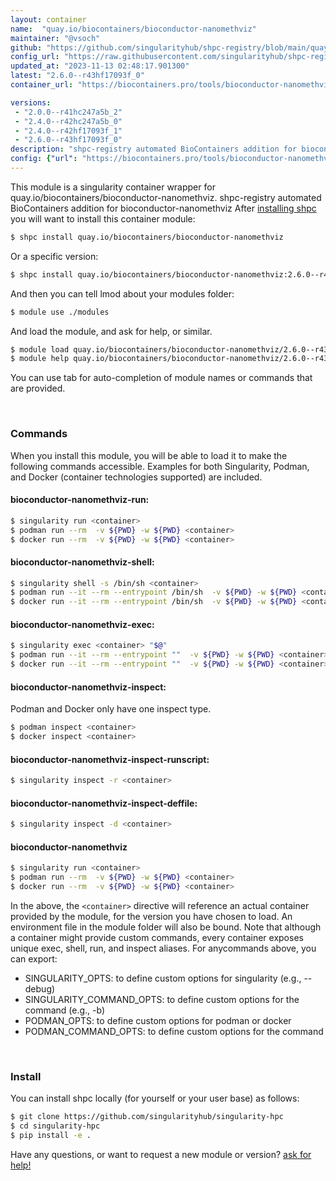```yaml
---
layout: container
name:  "quay.io/biocontainers/bioconductor-nanomethviz"
maintainer: "@vsoch"
github: "https://github.com/singularityhub/shpc-registry/blob/main/quay.io/biocontainers/bioconductor-nanomethviz/container.yaml"
config_url: "https://raw.githubusercontent.com/singularityhub/shpc-registry/main/quay.io/biocontainers/bioconductor-nanomethviz/container.yaml"
updated_at: "2023-11-13 02:48:17.901300"
latest: "2.6.0--r43hf17093f_0"
container_url: "https://biocontainers.pro/tools/bioconductor-nanomethviz"

versions:
 - "2.0.0--r41hc247a5b_2"
 - "2.4.0--r42hc247a5b_0"
 - "2.4.0--r42hf17093f_1"
 - "2.6.0--r43hf17093f_0"
description: "shpc-registry automated BioContainers addition for bioconductor-nanomethviz"
config: {"url": "https://biocontainers.pro/tools/bioconductor-nanomethviz", "maintainer": "@vsoch", "description": "shpc-registry automated BioContainers addition for bioconductor-nanomethviz", "latest": {"2.6.0--r43hf17093f_0": "sha256:39d305606c6b7d2880897dd1f45d56a246297886bc2042ca25fb53017dafbaf2"}, "tags": {"2.0.0--r41hc247a5b_2": "sha256:dfa3d49acde10f541a873508f14d3549f2bd01df87b9d7f6e48e205b02afa038", "2.4.0--r42hc247a5b_0": "sha256:6b291e0e453e49a043e5f43861860d76fb722f37bbb30d63c908909f08a52eb7", "2.4.0--r42hf17093f_1": "sha256:7ca56ab94af104b07a542e281cf79b07a32264fc5ca36439cf09b82320997ef8", "2.6.0--r43hf17093f_0": "sha256:39d305606c6b7d2880897dd1f45d56a246297886bc2042ca25fb53017dafbaf2"}, "docker": "quay.io/biocontainers/bioconductor-nanomethviz"}
---
```


This module is a singularity container wrapper for quay.io/biocontainers/bioconductor-nanomethviz.
shpc-registry automated BioContainers addition for bioconductor-nanomethviz
After [installing shpc](#install) you will want to install this container module:


```bash
$ shpc install quay.io/biocontainers/bioconductor-nanomethviz
```

Or a specific version:

```bash
$ shpc install quay.io/biocontainers/bioconductor-nanomethviz:2.6.0--r43hf17093f_0
```

And then you can tell lmod about your modules folder:

```bash
$ module use ./modules
```

And load the module, and ask for help, or similar.

```bash
$ module load quay.io/biocontainers/bioconductor-nanomethviz/2.6.0--r43hf17093f_0
$ module help quay.io/biocontainers/bioconductor-nanomethviz/2.6.0--r43hf17093f_0
```

You can use tab for auto-completion of module names or commands that are provided.

<br>

### Commands

When you install this module, you will be able to load it to make the following commands accessible.
Examples for both Singularity, Podman, and Docker (container technologies supported) are included.

#### bioconductor-nanomethviz-run:

```bash
$ singularity run <container>
$ podman run --rm  -v ${PWD} -w ${PWD} <container>
$ docker run --rm  -v ${PWD} -w ${PWD} <container>
```

#### bioconductor-nanomethviz-shell:

```bash
$ singularity shell -s /bin/sh <container>
$ podman run --it --rm --entrypoint /bin/sh  -v ${PWD} -w ${PWD} <container>
$ docker run --it --rm --entrypoint /bin/sh  -v ${PWD} -w ${PWD} <container>
```

#### bioconductor-nanomethviz-exec:

```bash
$ singularity exec <container> "$@"
$ podman run --it --rm --entrypoint ""  -v ${PWD} -w ${PWD} <container> "$@"
$ docker run --it --rm --entrypoint ""  -v ${PWD} -w ${PWD} <container> "$@"
```

#### bioconductor-nanomethviz-inspect:

Podman and Docker only have one inspect type.

```bash
$ podman inspect <container>
$ docker inspect <container>
```

#### bioconductor-nanomethviz-inspect-runscript:

```bash
$ singularity inspect -r <container>
```

#### bioconductor-nanomethviz-inspect-deffile:

```bash
$ singularity inspect -d <container>
```



#### bioconductor-nanomethviz

```bash
$ singularity run <container>
$ podman run --rm  -v ${PWD} -w ${PWD} <container>
$ docker run --rm  -v ${PWD} -w ${PWD} <container>
```


In the above, the `<container>` directive will reference an actual container provided
by the module, for the version you have chosen to load. An environment file in the
module folder will also be bound. Note that although a container
might provide custom commands, every container exposes unique exec, shell, run, and
inspect aliases. For anycommands above, you can export:

 - SINGULARITY_OPTS: to define custom options for singularity (e.g., --debug)
 - SINGULARITY_COMMAND_OPTS: to define custom options for the command (e.g., -b)
 - PODMAN_OPTS: to define custom options for podman or docker
 - PODMAN_COMMAND_OPTS: to define custom options for the command

<br>

### Install

You can install shpc locally (for yourself or your user base) as follows:

```bash
$ git clone https://github.com/singularityhub/singularity-hpc
$ cd singularity-hpc
$ pip install -e .
```

Have any questions, or want to request a new module or version? [ask for help!](https://github.com/singularityhub/singularity-hpc/issues)